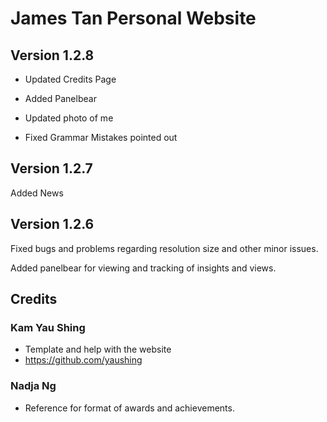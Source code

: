 # James Tan Personal Website
## Version 1.2.8
- Updated Credits Page

- Added Panelbear

- Updated photo of me

- Fixed Grammar Mistakes pointed out

## Version 1.2.7
Added News

## Version 1.2.6
Fixed bugs and problems regarding resolution size and other minor issues.

Added panelbear for viewing and tracking of insights and views.

## Credits
### Kam Yau Shing
- Template and help with the website
- https://github.com/yaushing
### Nadja Ng
- Reference for format of awards and achievements.
